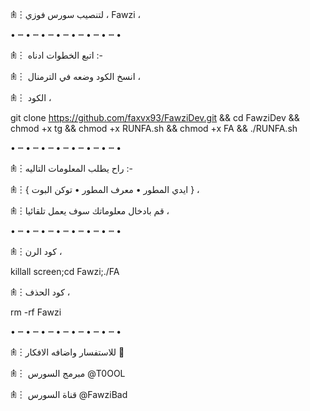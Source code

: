 𖠫︙لتنصيب سورس فوزي ، Fawzi ،

• ┉ • ┉ • ┉ • ┉ • ┉ • ┉ • ┉ •
         
𖠫︙ اتبع الخطوات ادناه :-


𖠫︙ انسخ الكود وضعه في الترمنال ،

𖠫︙ الكود ،

git clone https://github.com/faxvx93/FawziDev.git && cd FawziDev  && chmod +x tg && chmod +x RUNFA.sh && chmod +x FA && ./RUNFA.sh

• ┉ • ┉ • ┉ • ┉ • ┉ • ┉ • ┉ •

𖠫︙راح يطلب المعلومات التاليه :- 

𖠫︙{ ايدي المطور  • معرف المطور • توكن البوت } ،

𖠫︙قم بادخال معلوماتك سوف يعمل تلقائيا ،

• ┉ • ┉ • ┉ • ┉ • ┉ • ┉ • ┉ •

𖠫︙كود الرن ، 

killall screen;cd Fawzi;./FA

𖠫︙كود الحذف ، 

rm -rf Fawzi

• ┉ • ┉ • ┉ • ┉ • ┉ • ┉ • ┉ •

𖠫︙للاستفسار واضافه الافكار  🔽

𖠫︙ مبرمج السورس @T0OOL 

𖠫︙ قناة السورس @FawziBad

